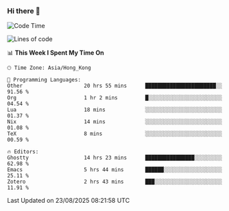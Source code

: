### Hi there 👋

<!--
**nicehiro/nicehiro** is a ✨ _special_ ✨ repository because its `README.md` (this file) appears on your GitHub profile.

Here are some ideas to get you started:

- 🔭 I’m currently working on ...
- 🌱 I’m currently learning ...
- 👯 I’m looking to collaborate on ...
- 🤔 I’m looking for help with ...
- 💬 Ask me about ...
- 📫 How to reach me: ...
- 😄 Pronouns: ...
- ⚡ Fun fact: ...
-->

<!--START_SECTION:waka-->
![Code Time](http://img.shields.io/badge/Code%20Time-929%20hrs%2052%20mins-blue)

![Lines of code](https://img.shields.io/badge/From%20Hello%20World%20I%27ve%20Written-1.8%20million%20lines%20of%20code-blue)

📊 **This Week I Spent My Time On** 

```text
🕑︎ Time Zone: Asia/Hong_Kong

💬 Programming Languages: 
Other                    20 hrs 55 mins      ███████████████████████░░   91.56 % 
Org                      1 hr 2 mins         █░░░░░░░░░░░░░░░░░░░░░░░░   04.54 % 
Lua                      18 mins             ░░░░░░░░░░░░░░░░░░░░░░░░░   01.37 % 
Nix                      14 mins             ░░░░░░░░░░░░░░░░░░░░░░░░░   01.08 % 
TeX                      8 mins              ░░░░░░░░░░░░░░░░░░░░░░░░░   00.59 % 

🔥 Editors: 
Ghostty                  14 hrs 23 mins      ████████████████░░░░░░░░░   62.98 % 
Emacs                    5 hrs 44 mins       ██████░░░░░░░░░░░░░░░░░░░   25.11 % 
Zotero                   2 hrs 43 mins       ███░░░░░░░░░░░░░░░░░░░░░░   11.91 % 
```


 Last Updated on 23/08/2025 08:21:58 UTC
<!--END_SECTION:waka-->
